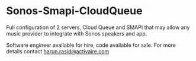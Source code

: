 # Sonos-Smapi-CloudQueue
Full configuration of 2 servers, Cloud Queue and SMAPI that may allow any music provider to integrate with Sonos speakers and app.

Software engineer available for hire, code available for sale.
For more details contact harun.rasid@activaire.com

